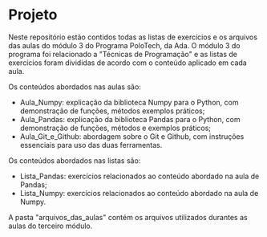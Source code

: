 # Projeto

Neste repositório estão contidos todas as listas de exercícios e os arquivos das aulas do módulo 3 do Programa PoloTech, da Ada. O módulo 3 do programa foi relacionado a "Técnicas de Programação" e as listas de exercícios foram divididas de acordo com o conteúdo aplicado em cada aula.

Os conteúdos abordados nas aulas são:

- Aula_Numpy: explicação da biblioteca Numpy para o Python, com demonstração de funções, métodos exemplos práticos;
- Aula_Pandas: explicação da biblioteca Pandas para o Python, com demonstração de funções, métodos e exemplos práticos;
- Aula_Git_e_Github: abordagem sobre o Git e Github, com instruções essenciais para uso das duas ferramentas.

Os conteúdos abordados nas listas são:

- Lista_Pandas: exercícios relacionados ao conteúdo abordado na aula de Pandas;
- Lista_Numpy: exercícios relacionados ao conteúdo abordado na aula de Numpy.

A pasta "arquivos_das_aulas" contém os arquivos utilizados durantes as aulas do terceiro módulo.
